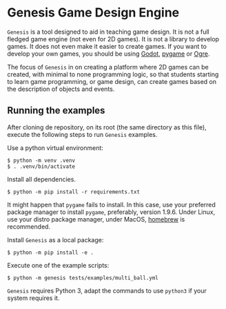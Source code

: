 Genesis Game Design Engine
==========================

`Genesis` is a tool designed to aid in teaching game design. It is not a
full fledged game engine (not even for 2D games). It is not a library
to develop games. It does not even make it easier to create games. If
you want to develop your own games, you should be using [Godot],
[pygame] or [Ogre].

The focus of `Genesis` in on creating a platform where 2D games can be
created, with minimal to none programming logic, so that students
starting to learn game programming, or game design, can create games
based on the description of objects and events.


Running the examples
--------------------

After cloning de repository, on its root (the same directory as this file),
execute the following steps to run `Genesis` examples.

Use a python virtual environment:

```shell
$ python -m venv .venv
$ . .venv/bin/activate
```

Install all dependencies.

```shell
$ python -m pip install -r requirements.txt
```

It might happen that `pygame` fails to install. In this case, use your
preferred package manager to install `pygame`, preferably, version 1.9.6.
Under Linux, use your distro package manager, under MacOS, [homebrew] is
recommended.

Install `Genesis` as a local package:

```shell
$ python -m pip install -e .
```

Execute one of the example scripts:

```shell
$ python -m genesis tests/examples/multi_ball.yml
```

`Genesis` requires Python 3, adapt the commands to use `python3` if your
system requires it.

<!--links -->
[godot]: https://godotengine.org
[pygame]: https://pygame.org
[Ogre]: https://ogre3dengine.org
[homebrew]: https://brew.sh
